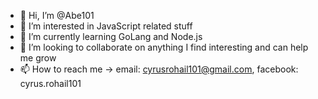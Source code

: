 - 👋 Hi, I’m @Abe101
- 👀 I’m interested in JavaScript related stuff
- 🌱 I’m currently learning GoLang and Node.js
- 💞️ I’m looking to collaborate on anything I find interesting and can help me grow
- 📫 How to reach me -> email: cyrusrohail101@gmail.com, facebook: cyrus.rohail101

<!---
Abe101/Abe101 is a ✨ special ✨ repository because its `README.md` (this file) appears on your GitHub profile.
You can click the Preview link to take a look at your changes.
--->
